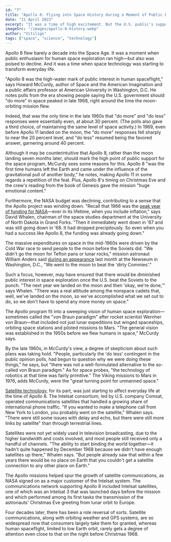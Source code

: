 ```yaml
---
id: "7"
title: "Apollo 8: Flying into Space History during a Moment of Public Enthusiasm"
date: "11 April 2023"
excerpt: "It was a time of high excitement. But the U.S. public's support of manned space exploration was already ebbing"
imageSrc: "/images/apollo-8-history.webp"
author: "Vitiligo"
tags: ["space", "science", "technology"]
---
```


Apollo 8 flew barely a decade into the Space Age. It was a moment when public enthusiasm for human space exploration ran high—but also was poised to decline. And it was a time when space technology was starting to transform everyday life.

"Apollo 8 was the high-water mark of public interest in human spaceflight," says Howard McCurdy, author of Space and the American Imagination and a public affairs professor at American University in Washington, D.C. He notes polls from the era showing people saying the U.S. government should "do more" in space peaked in late 1968, right around  the time the moon-orbiting mission flew.

Indeed, that was the only time in the late 1960s that "do more" and "do less" responses were essentially even, at about 30 percent. (The polls also gave a third choice, of maintaining the same level of space activity.) In 1969, even before Apollo 11 landed on the moon, the "do more" responses fell sharply to near the 20 percent level, and "do less" resumed being the favored answer, garnering around 40 percent.

Although it may be counterintuitive that Apollo 8, rather than the moon landing seven months later, should mark the high point of public support for the space program, McCurdy sees some reasons for this. Apollo 8 "was the first time humans left the Earth and came under the influence of the gravitational pull of another body," he notes, making Apollo 11 in some regards a repetition of the feat. Plus, Apollo 8's timing on Christmas Eve and the crew's reading from the book of Genesis gave the mission "huge emotional content."

Furthermore, the NASA budget was declining, contributing to a sense that the Apollo project was winding down. "Recall that 1966 was the [peak year of funding for NASA](http://history.nasa.gov/SP-4221/p185.htm)—ever in its lifetime, when you include inflation," says David Whalen, chairman of the space studies department at the University of North Dakota in Grand Forks. "Then it immediately went down in '67 and was still going down in '68. It had dropped precipitously. So even when you had a success like Apollo 8, the funding was already going down."

The massive expenditures on space in the mid-1960s were driven by the Cold War race to send people to the moon before the Soviets did. "We didn't go the moon for Teflon pans or lunar rocks," mission astronaut William Anders said [during an appearance](http://www.newseum.org/events_edu/event_archive/reporting.aspx?item=NASA081113&style=d) last month at the Newseum in Washington, D.C., "We went to the moon to beat the 'dirty Commies'."

Such a focus, however, may have ensured that there would be diminished public interest in space exploration once the U.S. beat the Soviets to the punch. "The next year we landed on the moon and then 'okay, we're done,'" says Whalen. "There was a real attitude among the nonspace cadets that, well, we've landed on the moon, so we've accomplished what we set out to do, so we don't have to spend any more money on space."

The Apollo program fit into a sweeping vision of human space exploration—sometimes called the "von Braun paradigm" after rocket scientist Wernher von Braun—that included not just lunar expeditions but winged spaceships, orbiting space stations and piloted missions to Mars. "The general vision was established in the 1950s before we flew humans in space," McCurdy says.

By the late 1960s, in McCurdy's view, a degree of skepticism about such plans was taking hold. "People, particularly the 'do less' contingent in the public opinion polls, had begun to question why we were doing these things," he says, but "there was not a well-formulated alternative to the so-called von Braun paradigm." As for space probes, "the technology of robotics at that time was fairly primitive." The Viking missions to Mars in 1976, adds McCurdy, were the "great turning point for unmanned space."

[Satellite technology](http://www.hq.nasa.gov/office/pao/History/satcomhistory.html), for its part, was just starting to affect everyday life at the time of Apollo 8. The Intelsat consortium, led by U.S. company Comsat, operated communications satellites that handled a growing share of international phone traffic. "If you wanted to make a telephone call from New York to London, you probably went on the satellite," Whalen says. "There were still some issues with delay and echo, but there were still more links by satellite" than through terrestrial lines.

Satellites were not yet widely used in television broadcasting, due to the higher bandwidth and costs involved, and most people still received only a handful of channels. "The ability to start binding the world together—it hadn't quite happened by December 1968 because we didn't have enough satellites up there," Whalen says. "But people already saw that within a few years there would be no place on Earth that you couldn't get a satellite connection to any other place on Earth."

The Apollo missions helped spur the growth of satellite communications, as NASA signed on as a major customer of the Intelsat system. The communications network supporting Apollo 8 included Intelsat satellites, one of which was an Intelsat 3 that was launched days before the mission and which performed among its first tasks the transmission of the astronauts' Christmas Eve greeting from lunar orbit to Europe.

Four decades later, there has been a role reversal of sorts. Satellite communications, along with orbiting weather and GPS systems, are so widespread now that consumers largely take them for granted, whereas human spaceflight, limited to low Earth orbit, rarely gets a degree of attention even close to that on the night before Christmas 1968.
